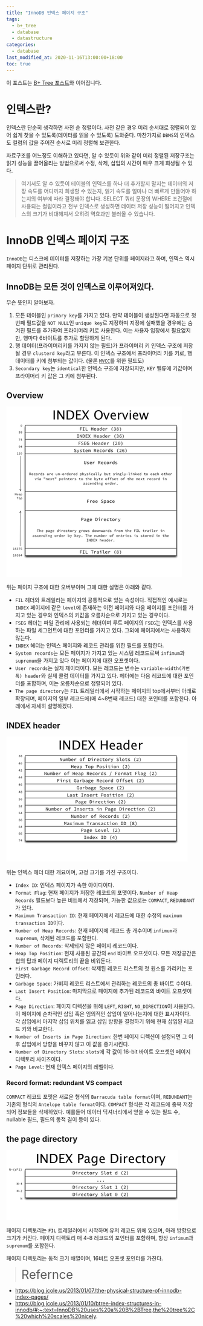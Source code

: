 ```yaml
---
title: "InnoDB 인덱스 페이지 구조"
tags:
  - b+_tree
  - database
  - datastructure
categories:
  - database
last_modified_at: 2020-11-16T13:00:00+18:00
toc: true
---
```

<script type="text/javascript"
src="https://cdn.mathjax.org/mathjax/latest/MathJax.js?config=TeX-AMS_HTML">
</script>

이 포스트는 [B+ Tree 포스트](/database/b+_tree)와 이어집니다.

# 인덱스란?

인덱스란 단순히 생각하면 사전 순 정렬이다. 사전 같은 경우 미리 순서대로 정렬되어 있어 쉽게 찾을 수 있도록(데이터를 읽을 수 있도록) 도와준다. 마찬가지로 `DBMS`의 인덱스도 컬럼의 값을 주어진 순서로 미리 정렬해 보관한다.

자료구조를 어느정도 이해하고 있다면, 알 수 있듯이 위와 같이 미리 정렬된 저장구조는 읽기 성능을 끌어올리는 방법으로써 수정, 삭제, 삽입의 시간이 매우 크게 희생될 수 있다.

>여기서도 알 수 있듯이 테이블의 인덱스를 하나 더 추가할지 말지는 데이터의 저장 속도를 어디까지 희생할 수 있는지, 읽기 속도를 얼마나 더 빠르게 만들어야 하는지의 여부에 따라 결정돼야 합니다. SELECT 쿼리 문장의 WHERE 조건절에 사용되는 컬럼이라고 전부 인덱스로 생성하면 데이터 저장 성능이 떨어지고 인덱스의 크기가 비대해져서 오히려 역효과만 불러올 수 있습니다.

# InnoDB 인덱스 페이지 구조

`InnoDB`는 디스크에 데이터를 저장하는 가장 기본 단위를 페이지라고 하며, 인덱스 역시 페이지 단위로 관리된다.

## InnoDB는 모든 것이 인덱스로 이루어져있다.

무슨 뜻인지 알아보자.

1. 모든 테이블인 `primary key`를 가지고 있다. 만약 테이블이 생성된다면 자동으로 첫번째 필드값을 `NOT NULL`인 `unique key`로 지정하며 지정에 실패했을 경우에는 숨겨진 필드를 추가하여 프라이머리 키로 사용한다. 이는 사용자 입장에서 필요없지만, 행마다 6바이트를 추가로 할당하게 된다.
2. 행 데이터(프라이머리키를 가지지 않는 필드)가 프라이머리 키 인덱스 구조에 저장될 경우 `clusterd key`라고 부른다. 이 인덱스 구조에서 프라이머리 키를 키로, 행 데이터를 키에 첨부되는 값이다. (물론 [`MVCC`](/database/database_MVCC)를 위한 필드도)
3. `Secondary key`는 `identical`한 인덱스 구조에 저장되지만, `KEY` 밸류에 키값이며 프라이머리 키 값은 그 키에 첨부된다.

## Overview

![페이지 오버뷰](/assets/images/INDEX_Page_Overview.png)

위는 페이지 구조에 대한 오버뷰이며 그에 대한 설명은 아래와 같다.

- `FIL` 헤더와 트레일러는 페이지의 공통적으로 있는 속성이다. 직접적인 예시로는 `INDEX` 페이지에 같은 `level`에 존재하는 이전 페이지와 다음 페이지를 포인터를 가지고 있는 경우와 인덱스의 키값을 오름차순으로 가지고 있는 경우이다.
- `FSEG` 헤더는 파일 관리에 사용되는 헤더이며 루트 페이지의 `FSEG`는 인덱스를 사용하는 파일 세그먼트에 대한 포인터를 가지고 있다. 그외에 페이지에서는 사용하지 않는다.
- `INDEX` 헤더는 인덱스 페이지와 레코드 관리를 위한 필드를 포함한다.
- `System records`는 모든 페이지가 가지고 있는 시스템 레코드로써 `infimum`과 `supremum`을 가지고 있다 이는 페이지에 대한 오프셋이다.
- `User records`는 실제 제이터이다. 모든 레코드는 변수는 `variable-width(가변 폭) header`와 실제 콜럼 데이터를 가지고 있다. 헤더에는 다음 레코드에 대한 포인터를 포함하며, 이는 오름차순으로 정렬되어 있다.
- `The page directory`는 `FIL` 트레일러에서 시작하는 페이지의 top에서부터 아래로 확장되며, 페이지의 일부 레코드에(매 4~8번째 레코드) 대한 포인터를 포함한다. 아래에서 자세히 설명하겠다.

## INDEX header

![페이지 인덱스 헤더](/assets/images/INDEX_Header.png)


위는 인덱스 헤더 대한 개요이며, 고정 크기를 가진 구조이다.

- `Index ID`: 인덱스 페이지가 속한 아이디이다.
- `Format Flag`: 현재 페이지가 저장한 레코드의 포맷이다. `Number of Heap Records` 필드보다 높은 비트에서 저장되며, 가능한 값으로는 `COMPACT`, `REDUNDANT`가 있다.
- `Maximum Transaction ID`: 현재 페이지에서 레코드에 대한 수정의 `maximum transaction ID`이다.
- `Number of Heap Records`: 현재 페이지에 레코드 총 개수이며 `infimum`과 `supremum`, 삭제된 레코드를 포함한다.
- `Number of Records`: 삭제되지 않은 페이지 레코드이다.
- `Heap Top Position`: 현재 사용된 공간의 `end` 바이트 오프셋이다. 모든 저장공간은 힙의 탑과 페이지 디렉토리의 끝을 비워둔다.
- `First Garbage Record Offset`: 삭제된 레코드 리스트의 첫 원소를 가리키는 포인터다.
- `Garbage Space`: 가비지 레코드 리스트에서 관리하는 레코드의 총 바이트 수이다.
- `Last Insert Position`: 마지막으로 페이지에 추가된 레코드의 바이트 오프셋이다.
- `Page Direction`: 페이지 디렉션을 위해 `LEFT`, `RIGHT`, `NO_DIRECTION`이 사용된다. 이 페이지에 순차적인 삽입 혹은 임의적인 삽입이 일어나는지에 대한 표시자이다. 각 삽입에서 마지막 삽입 위치를 읽고 삽입 방향을 결정하기 위해 현재 삽입된 레코드 키와 비교한다.
- `Number of Inserts in Page Direction`: 한번 페이지 디렉션이 설정되면 그 이후 삽입에서 방향을 바꾸지 않고 이 값을 증가시킨다.
- `Number of Directory Slots`: `slots`에 각 값이 16-bit 바이트 오프셋인 페이지 디렉토리 사이즈이다.
- `Page Level`: 현재 인덱스 페이지의 레벨이다.

### Record format: redundant VS compact

`COMPACT` 레코드 포멧은 새로운 형식의 `Barracuda table format`이며, `REDUNDANT`는 기존의 형식의 `Antelope table format`이다. `COMPACT` 형식은 각 레코드에 중복 저장되어 정보들을 삭제하였다. 예를들어 데이터 딕셔너리에서 얻을 수 있는 필드 수, nullable 필드, 필드의 동적 길이 등이 있다.

## the page directory

![페이지 인덱스 디렉토리](/assets/images/INDEX_Page_Directory.png)

페이지 디렉토리는 `FIL` 트레일러에서 시작하며 유저 레코드 위에 있으며, 아래 방향으로 크기가 커진다. 페이지 디렉토리 매 4-8 레코드의 포인터를 포함하며, 항상 `infimum`과 `supremum`를 포함한다.

페이지 디렉토리는 동적 크기 배열이며, 16비트 오프셋 포인터를 가진다.

><font size="6">Refernce</font>
- https://blog.jcole.us/2013/01/07/the-physical-structure-of-innodb-index-pages/
- https://blog.jcole.us/2013/01/10/btree-index-structures-in-innodb/#:~:text=InnoDB%20uses%20a%20B%2BTree,the%20tree%2C%20which%20scales%20nicely.
